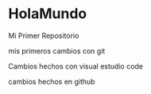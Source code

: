 # HolaMundo
Mi Primer Repositorio

mis primeros cambios con git

Cambios hechos con visual estudio code

cambios hechos en github
